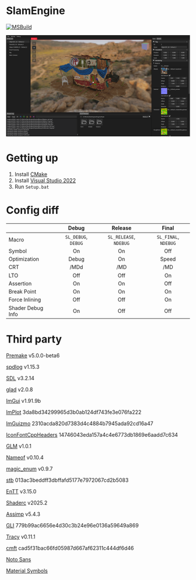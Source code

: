 # SlamEngine
[![MSBuild](https://github.com/roeas/SlamEngine/actions/workflows/MSBuild.yml/badge.svg?branch=main)](https://github.com/roeas/SlamEngine/actions/workflows/MSBuild.yml)

![Preview](Engine/Asset/Texture/Preview.png)

# Getting up
1. Install [CMake](https://cmake.org/download/#latest)
2. Install [Visual Studio 2022](https://visualstudio.microsoft.com/downloads/)
5. Run `Setup.bat`

# Config diff
||Debug|Release|Final|
|:-|:-:|:-:|:-:|
|Macro|`SL_DEBUG`, `DEBUG`|`SL_RELEASE`, `NDEBUG`|`SL_FINAL`, `NDEBUG`|
|Symbol|On|On|Off|
|Optimization|Debug|On|Speed|
|CRT|/MDd|/MD|/MD|
|LTO|Off|Off|On|
|Assertion|On|On|Off|
|Break Point|On|On|On|
|Force Inlining|Off|Off|On|
|Shader Debug Info|On|Off|Off|

# Third party
[Premake](https://github.com/premake/premake-core) v5.0.0-beta6

[spdlog](https://github.com/gabime/spdlog) v1.15.3

[SDL](https://github.com/libsdl-org/SDL) v3.2.14

[glad](https://github.com/Dav1dde/glad) v2.0.8

[ImGui](https://github.com/ocornut/imgui) v1.91.9b

[ImPlot](https://github.com/epezent/implot) 3da8bd34299965d3b0ab124df743fe3e076fa222

[ImGuizmo](https://github.com/CedricGuillemet/ImGuizmo) 2310acda820d7383d4c4884b7945ada92cd16a47

[IconFontCppHeaders](https://github.com/juliettef/IconFontCppHeaders) 14746043eda157a4c4e6773db1869e6aadd7c634

[GLM](https://github.com/g-truc/glm) v1.0.1

[Nameof](https://github.com/Neargye/nameof) v0.10.4

[magic_enum](https://github.com/Neargye/magic_enum) v0.9.7

[stb](https://github.com/nothings/stb) 013ac3beddff3dbffafd5177e7972067cd2b5083

[EnTT](https://github.com/skypjack/entt) v3.15.0

[Shaderc](https://github.com/google/shaderc) v2025.2

[Assimp](https://github.com/assimp/assimp) v5.4.3

[GLI](https://github.com/g-truc/gli) 779b99ac6656e4d30c3b24e96e0136a59649a869

[Tracy](https://github.com/wolfpld/tracy) v0.11.1

[cmft](https://github.com/dariomanesku/cmft) cad5f31bac66fd05987d667af62311c444df6d46

[Noto Sans](https://fonts.google.com/noto)

[Material Symbols](https://fonts.google.com/icons)

